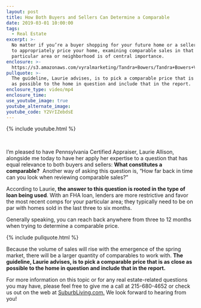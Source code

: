 ```yaml
---
layout: post
title: How Both Buyers and Sellers Can Determine a Comparable
date: 2019-03-01 10:00:00
tags:
  - Real Estate
excerpt: >-
  No matter if you’re a buyer shopping for your future home or a seller looking
  to appropriately price your home, examining comparable sales in that
  particular area or neighborhood is of central importance.
enclosure: >-
  https://s3.amazonaws.com/vyralmarketing/Tandra+Bowers/Tandra+Bowers+Video+Blog-+How+to+Determine+a+Comparable.mp4
pullquote: >-
  The guideline, Laurie advises, is to pick a comparable price that is as close
  as possible to the home in question and include that in the report.
enclosure_type: video/mp4
enclosure_time:
use_youtube_image: true
youtube_alternate_image:
youtube_code: Y2VrIZebdsE
---
```


{% include youtube.html %}

&nbsp;

I’m pleased to have Pennsylvania Certified Appraiser, Laurie Allison, alongside me today to have her apply her expertise to a question that has equal relevance to both buyers and sellers: **What constitutes a comparable?** &nbsp;Another way of asking this question is, “How far back in time can you look when reviewing comparable sales?” &nbsp;

According to Laurie, **the answer to this question is rooted in the type of loan being used**. With an FHA loan, lenders are more restrictive and favor the most recent comps for your particular area; they typically need to be on par with homes sold in the last three to six months.

Generally speaking, you can reach back anywhere from three to 12 months when trying to determine a comparable price.

{% include pullquote.html %}

Because the volume of sales will rise with the emergence of the spring market, there will be a larger quantity of comparables to work with. **The guideline, Laurie advises, is to pick a comparable price that is as close as possible to the home in question and include that in the report.**

For more information on this topic or for any real estate-related questions you may have, please feel free to give me a call at 215-680-4652 or check us out on the web at [SuburbLiving.com.](http://suburbliving.com/)&nbsp;We look forward to hearing from you!